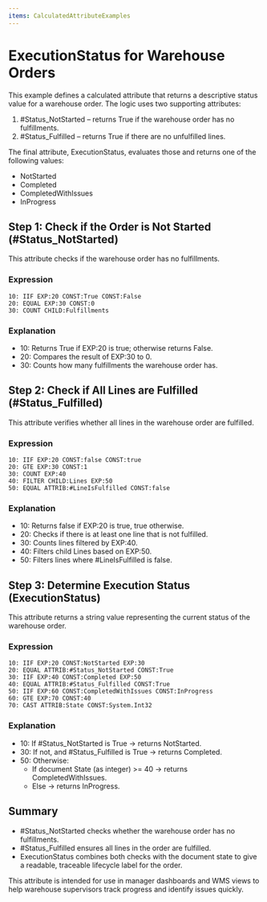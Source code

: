 ```yaml
---
items: CalculatedAttributeExamples
---
```


# ExecutionStatus for Warehouse Orders

This example defines a calculated attribute that returns a descriptive status value for a warehouse order. The logic uses two supporting attributes:

1. #Status_NotStarted – returns True if the warehouse order has no fulfillments.
2. #Status_Fulfilled – returns True if there are no unfulfilled lines.

The final attribute, ExecutionStatus, evaluates those and returns one of the following values:

- NotStarted
- Completed
- CompletedWithIssues
- InProgress

## Step 1: Check if the Order is Not Started (#Status_NotStarted)

This attribute checks if the warehouse order has no fulfillments.

### Expression
```
10: IIF EXP:20 CONST:True CONST:False  
20: EQUAL EXP:30 CONST:0  
30: COUNT CHILD:Fulfillments
```
### Explanation

- 10: Returns True if EXP:20 is true; otherwise returns False.
- 20: Compares the result of EXP:30 to 0.
- 30: Counts how many fulfillments the warehouse order has.

## Step 2: Check if All Lines are Fulfilled (#Status_Fulfilled)

This attribute verifies whether all lines in the warehouse order are fulfilled.

### Expression
```
10: IIF EXP:20 CONST:false CONST:true  
20: GTE EXP:30 CONST:1  
30: COUNT EXP:40  
40: FILTER CHILD:Lines EXP:50  
50: EQUAL ATTRIB:#LineIsFulfilled CONST:false
```
### Explanation

- 10: Returns false if EXP:20 is true, true otherwise.
- 20: Checks if there is at least one line that is not fulfilled.
- 30: Counts lines filtered by EXP:40.
- 40: Filters child Lines based on EXP:50.
- 50: Filters lines where #LineIsFulfilled is false.

## Step 3: Determine Execution Status (ExecutionStatus)

This attribute returns a string value representing the current status of the warehouse order.

### Expression
```
10: IIF EXP:20 CONST:NotStarted EXP:30  
20: EQUAL ATTRIB:#Status_NotStarted CONST:True  
30: IIF EXP:40 CONST:Completed EXP:50  
40: EQUAL ATTRIB:#Status_Fulfilled CONST:True  
50: IIF EXP:60 CONST:CompletedWithIssues CONST:InProgress  
60: GTE EXP:70 CONST:40  
70: CAST ATTRIB:State CONST:System.Int32
```

### Explanation

- 10: If #Status_NotStarted is True → returns NotStarted.
- 30: If not, and #Status_Fulfilled is True → returns Completed.
- 50: Otherwise:
  - If document State (as integer) >= 40 → returns CompletedWithIssues.
  - Else → returns InProgress.

## Summary

- #Status_NotStarted checks whether the warehouse order has no fulfillments.
- #Status_Fulfilled ensures all lines in the order are fulfilled.
- ExecutionStatus combines both checks with the document state to give a readable, traceable lifecycle label for the order.

This attribute is intended for use in manager dashboards and WMS views to help warehouse supervisors track progress and identify issues quickly.
